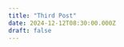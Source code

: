 ```yaml
---
title: "Third Post"
date: 2024-12-12T08:30:00.000Z
draft: false
---
```


<!-- Content is managed through posts.json -->
